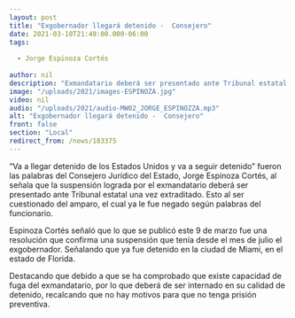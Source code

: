 ```yaml
---
layout: post
title: "Exgobernador llegará detenido -  Consejero"
date: 2021-03-10T21:49:00.000-06:00
tags:
  
  - Jorge Espinoza Cortés
  
author: nil
description: "Exmandatario deberá ser presentado ante Tribunal estatal una vez extraditado."
image: "/uploads/2021/images-ESPINOZA.jpg"
video: nil
audio: "/uploads/2021/audio-MW02_JORGE_ESPINOZZA.mp3"
alt: "Exgobernador llegará detenido -  Consejero"
front: false
section: "Local"
redirect_from: /news/183375
---
```


“Va a llegar detenido de los Estados Unidos y va a seguir detenido” fueron las palabras del Consejero Jurídico del Estado, Jorge Espinoza Cortés, al señala que la suspensión lograda por el exmandatario deberá ser presentado ante Tribunal estatal una vez extraditado. Esto al ser cuestionado del amparo, el cual ya le fue negado según palabras del funcionario.

Espinoza Cortés señaló que lo que se publicó este 9 de marzo fue una resolución que confirma una suspensión que tenía desde el mes de julio el exgobernador. Señalando que ya fue detenido en la ciudad de Miami, en el estado de  Florida.

Destacando que debido a que se ha comprobado que existe capacidad de fuga del exmandatario, por lo que deberá de ser internado en su calidad de detenido, recalcando que no hay motivos para que no tenga prisión preventiva.
